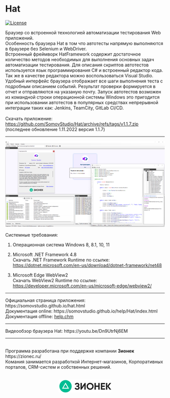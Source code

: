 # Hat

[![License](http://img.shields.io/:license-mit-blue.svg)](https://github.com/SomovStudio/Hat/blob/main/LICENSE)

Браузер со встроенной технологией автоматизации тестирования Web приложений.
<br>
Особенность браузера Hat в том что автотесты напрямую выполняются в браузере без Selenium и WebDriver.
<br>
Встроенный фреймворк HatFramework содержит достаточное количество методов необходимых для выполнения основных задач автоматизации тестирования.
Для описания скриптов автотестов используется язык программирования C# и встроенный редактор кода. Так же в качестве редактора можно воспользоваться Visual Studio.
Удобный интерфейс браузера отображает все шаги выполнения теста с подробным описанием событий. 
Результат проверки формируется в отчет и отправляются на указаную почту. 
Запуск автотестов возможен из командной строки операционной системы Windows это пригодится при использовании автотестов в популярных средствах непрерывной интеграции таких как: Jenkins, TeamCity, GitLab CI/CD.
<br>
<br>Скачать приложение: https://github.com/SomovStudio/Hat/archive/refs/tags/v1.1.7.zip
<br>(последнее обновление 1.11.2022 версия 1.1.7)
<hr>

<p align="center">
  <img src="https://github.com/SomovStudio/Hat/blob/main/Img/screenshots/ScreenshotHat.png">
</p>

Системные требования:
1. Операционная система Windows 8, 8.1, 10, 11

2. Microsoft .NET Framework 4.8
<br>Скачать .NET Framework Runtime по ссылке: https://dotnet.microsoft.com/en-us/download/dotnet-framework/net48

3. Microsoft Edge WebView2
<br>Скачать WebView2 Runtime по ссылке: https://developer.microsoft.com/en-us/microsoft-edge/webview2/

<hr>
Официальная страница приложения: https://somovstudio.github.io/hat.html
<br>Документация online:  https://somovstudio.github.io/help/Hat/index.html
<br>Документация offline: <a href="https://github.com/SomovStudio/Hat/raw/main/Help/help.chm">help.chm</a>

<hr>
Видеообзор браузера Hat: https://youtu.be/Dn9UtrNj6EM
<br>
<hr>
<br>Программа разработана при поддержке компании <b>Зионек</b> https://zionec.ru/
<br>Комания занимается разработкой Интернет-магазинов, Корпоративных порталов, CRM-систем и собственных решений.
<br><br>
<p align="center">
  <img src="https://github.com/SomovStudio/Hat/blob/main/Img/partners/companyzionec.png">
</p>